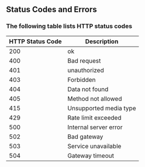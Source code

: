 ## Status Codes and Errors

### The following table lists HTTP status codes

| HTTP Status Code     |  Description             | 
|----------------------|--------------------------|
| 200                  | ok                       | 
| 400                  | Bad request              | 
| 401                  | unauthorized             | 
| 403                  |  Forbidden               | 
| 404                  | Data not found           | 
| 405                  | Method not allowed       | 
| 415                  | Unsupported media type   | 
| 429                  | Rate limit exceeded      |
| 500                  | Internal server error    |
| 502                  | Bad gateway              |
| 503                  | Service unavailable      |
| 504                  | Gateway timeout          |